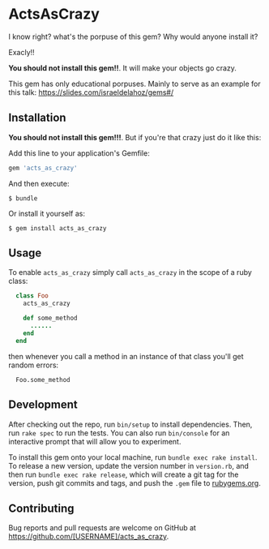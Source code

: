 # ActsAsCrazy

I know right? what's the porpuse of this gem? Why would anyone install it?

Exacly!!

**You should not install this gem!!**. It will make your objects go crazy.

This gem has only educational porpuses. Mainly to serve as an example for this talk: https://slides.com/israeldelahoz/gems#/

## Installation

**You should not install this gem!!!**. But if you're that crazy just do it like this:

Add this line to your application's Gemfile:

```ruby
gem 'acts_as_crazy'
```

And then execute:

    $ bundle

Or install it yourself as:

    $ gem install acts_as_crazy

## Usage

To enable `acts_as_crazy` simply call `acts_as_crazy` in the scope of a ruby class:

```ruby
  class Foo
    acts_as_crazy

    def some_method
      ......
    end
  end
```

then whenever you call a method in an instance of that class you'll get random errors:

```
  Foo.some_method
```


## Development

After checking out the repo, run `bin/setup` to install dependencies. Then, run `rake spec` to run the tests. You can also run `bin/console` for an interactive prompt that will allow you to experiment.

To install this gem onto your local machine, run `bundle exec rake install`. To release a new version, update the version number in `version.rb`, and then run `bundle exec rake release`, which will create a git tag for the version, push git commits and tags, and push the `.gem` file to [rubygems.org](https://rubygems.org).

## Contributing

Bug reports and pull requests are welcome on GitHub at https://github.com/[USERNAME]/acts_as_crazy.
